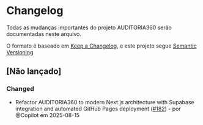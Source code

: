 # Changelog

Todas as mudanças importantes do projeto AUDITORIA360 serão documentadas neste arquivo.

O formato é baseado em [Keep a Changelog](https://keepachangelog.com/pt-BR/1.0.0/),
e este projeto segue [Semantic Versioning](https://semver.org/lang/pt-BR/).

## [Não lançado]

### Changed
- Refactor AUDITORIA360 to modern Next.js architecture with Supabase integration and automated GitHub Pages deployment ([#182](https://github.com/Thaislaine997/AUDITORIA360/pull/182)) - por @Copilot em 2025-08-15

